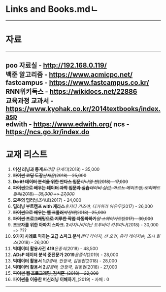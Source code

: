 # Links and Books.mdㄴ
---
# 자료
---
poo 자료실 - http://192.168.0.119/      
백준 알고리즘 - https://www.acmicpc.net/     
fastcampus - https://www.fastcampus.co.kr/    
RNN위키독스 - https://wikidocs.net/22886        
교육과정 교과서 - https://www.kyohak.co.kr/2014textbooks/index.asp       
edwith - https://www.edwith.org/
ncs - https://ncs.go.kr/index.do
---

# 교재 리스트 

1. **머신 러닝과 통계**_프라탑 단게티_(2018) - 35,000
2. ~~**파이썬 코딩 도장**_남재윤_(2018) - 25,000~~
3. ~~**Do it! 데이터 분석을 위한 판다스 입문**_다니엘 첸_(2018) - 17,000~~
4. ~~**파이썬으로 배우는 데이터 과학 입문과 실습**_데이비 실린, 아르노 메이즈맨, 모하메드 알리_(2018) - *35,000 => 27,000*~~
5. **모두의 딥러닝**_조태호_(2017) - 24,000
6. **딥러닝 부트캠프 with 케라스**_후지타 카즈야, 다카하라 아유무_(2017) - 26,000
7. ~~**파이썬으로 배우는 웹 크롤러**_박정태_(2018)- 25,000~~
8. ~~**파이썬 프로그래밍으로 지루한 작업 자동화하기**_알 스웨이가트_(2017) - 30,000~~
9. **초보자를 위한 아파치 스파크. 2**_라자나라야난 토투바이 카투마나_(2018) - 30,000  => ??? 
10. **9가지 사례로 익히는 고급 스파크 분석**_샌디 라이자, 션 오언, 유리 레이저슨, 조시 윌스_(2018) -  26,000
11. **빅데이터 활용사전 419**_윤종식_(2018)	- 48,500
12. **ADsP 데이터 분석 준전문가 2019**_윤종식_(2019) - 28,000
13. **빅데이터 활용서 1**_김경태, 안정국, 김동현_(2018) - 28,000
14. **빅데이터 활용서 2**_김경태, 안정국, 김동현_(2018) - 27,000
15. ~~**파이썬 웹 프로그래밍_김석훈**_(2018) - 22,000~~
16. **파이썬을 이용한 머신러닝 이해하기**_(2019) - 자체 : 0
---

